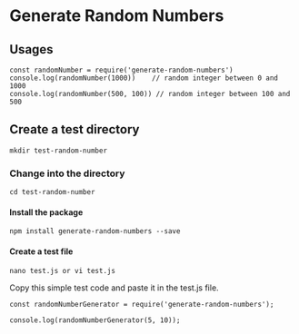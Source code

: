 # Generate Random Numbers

## Usages
```
const randomNumber = require('generate-random-numbers')
console.log(randomNumber(1000))    // random integer between 0 and 1000
console.log(randomNumber(500, 100)) // random integer between 100 and 500
```

## Create a test directory
```
mkdir test-random-number 
```
  
### Change into the directory
```
cd test-random-number
```

#### Install the package
```
npm install generate-random-numbers --save
```

#### Create a test file
```
nano test.js or vi test.js
```

Copy this simple test code and paste it in the test.js file.

```
const randomNumberGenerator = require('generate-random-numbers');

console.log(randomNumberGenerator(5, 10));
```